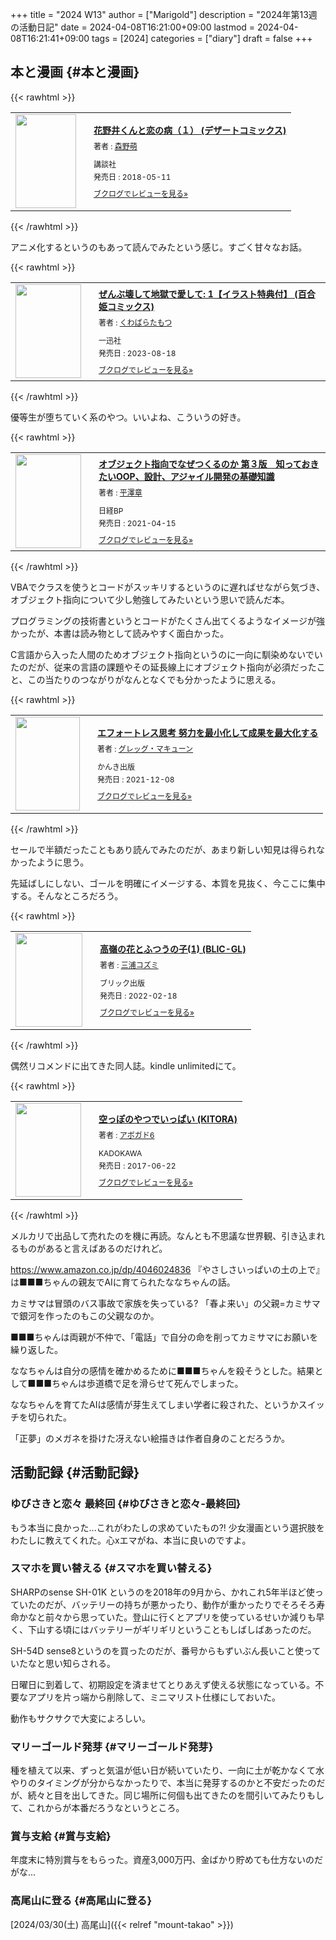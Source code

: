 +++
title = "2024 W13"
author = ["Marigold"]
description = "2024年第13週の活動日記"
date = 2024-04-08T16:21:00+09:00
lastmod = 2024-04-08T16:21:41+09:00
tags = [2024]
categories = ["diary"]
draft = false
+++

## 本と漫画 {#本と漫画}

{{< rawhtml >}}
<div class="booklog_html"><table><tr><td class="booklog_html_image"><a href="https://www.amazon.co.jp/dp/B07CPTCLJ2?tag=booklogjp-default-22&linkCode=ogi&th=1&psc=1" target="_blank"><img src="https://m.media-amazon.com/images/I/514O+bwbqjL._SL160_.jpg" width="97" height="150" style="border:0;border-radius:0;" /></a></td><td class="booklog_html_info" style="padding-left:20px;"><div class="booklog_html_title" style="margin-bottom:10px;font-size:14px;font-weight:bold;"><a href="https://www.amazon.co.jp/dp/B07CPTCLJ2?tag=booklogjp-default-22&linkCode=ogi&th=1&psc=1" target="_blank">花野井くんと恋の病（１） (デザートコミックス)</a></div><div style="margin-bottom:10px;"><div class="booklog_html_author" style="margin-bottom:15px;font-size:12px;;line-height:1.2em">著者 : <a href="https://booklog.jp/author/%E6%A3%AE%E9%87%8E%E8%90%8C" target="_blank">森野萌</a></div><div class="booklog_html_manufacturer" style="margin-bottom:5px;font-size:12px;;line-height:1.2em">講談社</div><div class="booklog_html_release" style="font-size:12px;;line-height:1.2em">発売日 : 2018-05-11</div></div><div class="booklog_html_link_amazon"><a href="https://booklog.jp/item/1/B07CPTCLJ2" style="font-size:12px;" target="_blank">ブクログでレビューを見る»</a></div></td></tr></table></div>
{{< /rawhtml >}}

アニメ化するというのもあって読んでみたという感じ。すごく甘々なお話。

{{< rawhtml >}}
<div class="booklog_html"><table><tr><td class="booklog_html_image"><a href="https://www.amazon.co.jp/dp/B0CFPVJ6CW?tag=booklogjp-default-22&linkCode=ogi&th=1&psc=1" target="_blank"><img src="https://m.media-amazon.com/images/I/51OxAHo3CYL._SL160_.jpg" width="105" height="150" style="border:0;border-radius:0;" /></a></td><td class="booklog_html_info" style="padding-left:20px;"><div class="booklog_html_title" style="margin-bottom:10px;font-size:14px;font-weight:bold;"><a href="https://www.amazon.co.jp/dp/B0CFPVJ6CW?tag=booklogjp-default-22&linkCode=ogi&th=1&psc=1" target="_blank">ぜんぶ壊して地獄で愛して: 1【イラスト特典付】 (百合姫コミックス)</a></div><div style="margin-bottom:10px;"><div class="booklog_html_author" style="margin-bottom:15px;font-size:12px;;line-height:1.2em">著者 : <a href="https://booklog.jp/author/%E3%81%8F%E3%82%8F%E3%81%B0%E3%82%89%E3%81%9F%E3%82%82%E3%81%A4" target="_blank">くわばらたもつ</a></div><div class="booklog_html_manufacturer" style="margin-bottom:5px;font-size:12px;;line-height:1.2em">一迅社</div><div class="booklog_html_release" style="font-size:12px;;line-height:1.2em">発売日 : 2023-08-18</div></div><div class="booklog_html_link_amazon"><a href="https://booklog.jp/item/1/B0CFPVJ6CW" style="font-size:12px;" target="_blank">ブクログでレビューを見る»</a></div></td></tr></table></div>
{{< /rawhtml >}}

優等生が堕ちていく系のやつ。いいよね、こういうの好き。

{{< rawhtml >}}
<div class="booklog_html"><table><tr><td class="booklog_html_image"><a href="https://www.amazon.co.jp/dp/B092HDFJKK?tag=booklogjp-default-22&linkCode=ogi&th=1&psc=1" target="_blank"><img src="https://m.media-amazon.com/images/I/51MeWoeZbRL._SL160_.jpg" width="105" height="150" style="border:0;border-radius:0;" /></a></td><td class="booklog_html_info" style="padding-left:20px;"><div class="booklog_html_title" style="margin-bottom:10px;font-size:14px;font-weight:bold;"><a href="https://www.amazon.co.jp/dp/B092HDFJKK?tag=booklogjp-default-22&linkCode=ogi&th=1&psc=1" target="_blank">オブジェクト指向でなぜつくるのか 第３版　知っておきたいOOP、設計、アジャイル開発の基礎知識</a></div><div style="margin-bottom:10px;"><div class="booklog_html_author" style="margin-bottom:15px;font-size:12px;;line-height:1.2em">著者 : <a href="https://booklog.jp/author/%E5%B9%B3%E6%BE%A4%E7%AB%A0" target="_blank">平澤章</a></div><div class="booklog_html_manufacturer" style="margin-bottom:5px;font-size:12px;;line-height:1.2em">日経BP</div><div class="booklog_html_release" style="font-size:12px;;line-height:1.2em">発売日 : 2021-04-15</div></div><div class="booklog_html_link_amazon"><a href="https://booklog.jp/item/1/B092HDFJKK" style="font-size:12px;" target="_blank">ブクログでレビューを見る»</a></div></td></tr></table></div>
{{< /rawhtml >}}

VBAでクラスを使うとコードがスッキリするというのに遅ればせながら気づき、オブジェクト指向について少し勉強してみたいという思いで読んだ本。

プログラミングの技術書というとコードがたくさん出てくるようなイメージが強かったが、本書は読み物として読みやすく面白かった。

C言語から入った人間のためオブジェクト指向というのに一向に馴染めないでいたのだが、従来の言語の課題やその延長線上にオブジェクト指向が必須だったこと、この当たりのつながりがなんとなくでも分かったように思える。

{{< rawhtml >}}
<div class="booklog_html"><table><tr><td class="booklog_html_image"><a href="https://www.amazon.co.jp/dp/B09L4KPJWT?tag=booklogjp-default-22&linkCode=ogi&th=1&psc=1" target="_blank"><img src="https://m.media-amazon.com/images/I/41Aq9AogJbL._SL160_.jpg" width="103" height="150" style="border:0;border-radius:0;" /></a></td><td class="booklog_html_info" style="padding-left:20px;"><div class="booklog_html_title" style="margin-bottom:10px;font-size:14px;font-weight:bold;"><a href="https://www.amazon.co.jp/dp/B09L4KPJWT?tag=booklogjp-default-22&linkCode=ogi&th=1&psc=1" target="_blank">エフォートレス思考 努力を最小化して成果を最大化する</a></div><div style="margin-bottom:10px;"><div class="booklog_html_author" style="margin-bottom:15px;font-size:12px;;line-height:1.2em">著者 : <a href="https://booklog.jp/author/%E3%82%B0%E3%83%AC%E3%83%83%E3%82%B0%E3%83%BB%E3%83%9E%E3%82%AD%E3%83%A5%E3%83%BC%E3%83%B3" target="_blank">グレッグ・マキューン</a></div><div class="booklog_html_manufacturer" style="margin-bottom:5px;font-size:12px;;line-height:1.2em">かんき出版</div><div class="booklog_html_release" style="font-size:12px;;line-height:1.2em">発売日 : 2021-12-08</div></div><div class="booklog_html_link_amazon"><a href="https://booklog.jp/item/1/B09L4KPJWT" style="font-size:12px;" target="_blank">ブクログでレビューを見る»</a></div></td></tr></table></div>
{{< /rawhtml >}}

セールで半額だったこともあり読んでみたのだが、あまり新しい知見は得られなかったように思う。

先延ばしにしない、ゴールを明確にイメージする、本質を見抜く、今ここに集中する。そんなところだろう。

{{< rawhtml >}}
<div class="booklog_html"><table><tr><td class="booklog_html_image"><a href="https://www.amazon.co.jp/dp/B09SGH8WB2?tag=booklogjp-default-22&linkCode=ogi&th=1&psc=1" target="_blank"><img src="https://m.media-amazon.com/images/I/4128X32xUAL._SL160_.jpg" width="107" height="150" style="border:0;border-radius:0;" /></a></td><td class="booklog_html_info" style="padding-left:20px;"><div class="booklog_html_title" style="margin-bottom:10px;font-size:14px;font-weight:bold;"><a href="https://www.amazon.co.jp/dp/B09SGH8WB2?tag=booklogjp-default-22&linkCode=ogi&th=1&psc=1" target="_blank">高嶺の花とふつうの子(1) (BLIC-GL)</a></div><div style="margin-bottom:10px;"><div class="booklog_html_author" style="margin-bottom:15px;font-size:12px;;line-height:1.2em">著者 : <a href="https://booklog.jp/author/%E4%B8%89%E6%B5%A6%E3%82%B3%E3%82%BA%E3%83%9F" target="_blank">三浦コズミ</a></div><div class="booklog_html_manufacturer" style="margin-bottom:5px;font-size:12px;;line-height:1.2em">ブリック出版</div><div class="booklog_html_release" style="font-size:12px;;line-height:1.2em">発売日 : 2022-02-18</div></div><div class="booklog_html_link_amazon"><a href="https://booklog.jp/item/1/B09SGH8WB2" style="font-size:12px;" target="_blank">ブクログでレビューを見る»</a></div></td></tr></table></div>
{{< /rawhtml >}}

偶然リコメンドに出てきた同人誌。kindle unlimitedにて。

{{< rawhtml >}}
<div class="booklog_html"><table><tr><td class="booklog_html_image"><a href="https://www.amazon.co.jp/dp/4046019468?tag=booklogjp-default-22&linkCode=ogi&th=1&psc=1" target="_blank"><img src="https://m.media-amazon.com/images/I/61FOKjFRjHL._SL160_.jpg" width="105" height="150" style="border:0;border-radius:0;" /></a></td><td class="booklog_html_info" style="padding-left:20px;"><div class="booklog_html_title" style="margin-bottom:10px;font-size:14px;font-weight:bold;"><a href="https://www.amazon.co.jp/dp/4046019468?tag=booklogjp-default-22&linkCode=ogi&th=1&psc=1" target="_blank">空っぽのやつでいっぱい (KITORA)</a></div><div style="margin-bottom:10px;"><div class="booklog_html_author" style="margin-bottom:15px;font-size:12px;;line-height:1.2em">著者 : <a href="https://booklog.jp/author/%E3%82%A2%E3%83%9C%E3%82%AC%E3%83%896" target="_blank">アボガド6</a></div><div class="booklog_html_manufacturer" style="margin-bottom:5px;font-size:12px;;line-height:1.2em">KADOKAWA</div><div class="booklog_html_release" style="font-size:12px;;line-height:1.2em">発売日 : 2017-06-22</div></div><div class="booklog_html_link_amazon"><a href="https://booklog.jp/item/1/4046019468" style="font-size:12px;" target="_blank">ブクログでレビューを見る»</a></div></td></tr></table></div>
{{< /rawhtml >}}

メルカリで出品して売れたのを機に再読。なんとも不思議な世界観、引き込まれるものがあると言えばあるのだけれど。

<https://www.amazon.co.jp/dp/4046024836> 『やさしさいっぱいの土の上で』は■■■ちゃんの親友でAIに育てられたななちゃんの話。

カミサマは冒頭のバス事故で家族を失っている?
「春よ来い」の父親=カミサマで銀河を作ったのもこの父親なのか。

■■■ちゃんは両親が不仲で、「電話」で自分の命を削ってカミサマにお願いを繰り返した。

ななちゃんは自分の感情を確かめるために■■■ちゃんを殺そうとした。結果として■■■ちゃんは歩道橋で足を滑らせて死んでしまった。

ななちゃんを育てたAIは感情が芽生えてしまい学者に殺された、というかスイッチを切られた。

「正夢」のメガネを掛けた冴えない絵描きは作者自身のことだろうか。


## 活動記録 {#活動記録}


### ゆびさきと恋々 最終回 {#ゆびさきと恋々-最終回}

もう本当に良かった...これがわたしの求めていたもの?!
少女漫画という選択肢をわたしに教えてくれた。心xエマがね、本当に良いのですよ。


### スマホを買い替える {#スマホを買い替える}

SHARPのsense SH-01K というのを2018年の9月から、かれこれ5年半ほど使っていたのだが、バッテリーの持ちが悪かったり、動作が重かったりでそろそろ寿命かなと前々から思っていた。登山に行くとアプリを使っているせいか減りも早く、下山する頃にはバッテリーがギリギリということもしばしばあったのだ。

SH-54D sense8というのを買ったのだが、番号からもずいぶん長いこと使っていたなと思い知らされる。

日曜日に到着して、初期設定を済ませてとりあえず使える状態になっている。不要なアプリを片っ端から削除して、ミニマリスト仕様にしておいた。

動作もサクサクで大変によろしい。


### マリーゴールド発芽 {#マリーゴールド発芽}

種を植えて以来、ずっと気温が低い日が続いていたり、一向に土が乾かなくて水やりのタイミングが分からなかったりで、本当に発芽するのかと不安だったのだが、続々と目を出してきた。同じ場所に何個も出てきたのを間引いてみたりもして、これからが本番だろうなというところ。


### 賞与支給 {#賞与支給}

年度末に特別賞与をもらった。資産3,000万円、金ばかり貯めても仕方ないのだがな...


### 高尾山に登る {#高尾山に登る}

[2024/03/30(土) 高尾山]({{< relref "mount-takao" >}})

